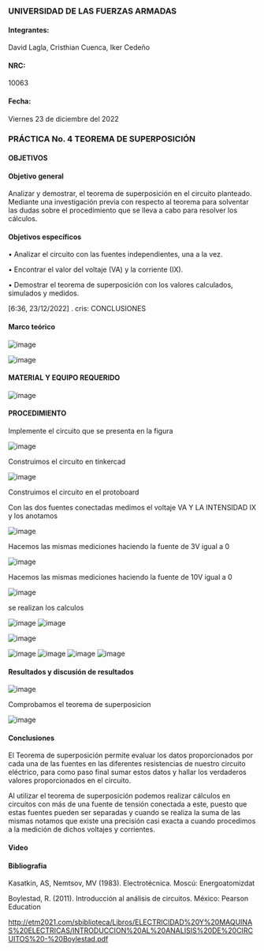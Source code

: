 ### UNIVERSIDAD DE LAS FUERZAS ARMADAS 

#### Integrantes:

David Lagla, Cristhian Cuenca, Iker Cedeño
 
#### NRC:

10063

#### Fecha:

Viernes 23 de diciembre del 2022

### PRÁCTICA No. 4 TEOREMA DE SUPERPOSICIÓN

#### OBJETIVOS 

#### Objetivo general

Analizar y demostrar, el teorema de superposición en el circuito planteado. Mediante una investigación previa con respecto al teorema para solventar las dudas sobre el procedimiento que se lleva a cabo para resolver los cálculos.

#### Objetivos específicos 


•	Analizar el circuito con las fuentes independientes, una a la vez.

•	Encontrar el valor del voltaje (VA) y la corriente (IX).

•	Demostrar el teorema de superposición con los valores calculados, simulados y medidos.

[6:36, 23/12/2022] . cris: CONCLUSIONES


#### Marco teórico

![image](https://user-images.githubusercontent.com/116814386/209348589-45ee2439-9a43-49ae-a974-ace4475b359a.png)

![image](https://user-images.githubusercontent.com/116814386/209348949-6cb95576-6f10-495c-9a38-ed32b9f4445e.png)



#### MATERIAL Y EQUIPO REQUERIDO

![image](https://user-images.githubusercontent.com/116814386/209264564-2c85865b-7631-47ea-85d4-c320e5d7fbd9.png)
  
#### PROCEDIMIENTO

Implemente el circuito que se presenta en la figura

![image](https://user-images.githubusercontent.com/116814386/209264624-ac723937-6e63-4301-ad00-b473eedd93ea.png)

Construimos el circuito en tinkercad 

![image](https://user-images.githubusercontent.com/116814386/209265067-4399fddc-7d05-41dc-b1a0-628ec5d06d41.png)

Construimos el circuito en el protoboard


Con las dos fuentes conectadas medimos el voltaje VA Y LA INTENSIDAD IX y los anotamos

![image](https://user-images.githubusercontent.com/116814386/209266289-ce14bb5b-09ea-48c3-bf36-9a319c35e28d.png)

Hacemos las mismas mediciones haciendo la fuente de 3V igual a 0 

![image](https://user-images.githubusercontent.com/116814386/209266629-eff53c5f-0e2c-46b2-8e88-0f40895735ae.png)

Hacemos las mismas mediciones haciendo la fuente de 10V igual a 0

![image](https://user-images.githubusercontent.com/116814386/209266517-0354171d-1e2a-4477-ad17-e5814f1d4a8e.png)

se realizan los calculos

![image](https://user-images.githubusercontent.com/116814386/209349256-3c0d3e16-e160-455e-922c-8722399fa782.png)
![image](https://user-images.githubusercontent.com/116814386/209349307-5d33f118-35c4-4ca5-8f53-1c5db96d4a4a.png)

![image](https://user-images.githubusercontent.com/116814386/209349403-f5b0b527-58c3-4285-a504-19cd2fe1d687.png)

![image](https://user-images.githubusercontent.com/116814386/209349437-e36749cf-440c-4920-a473-1948345bdc78.png)
![image](https://user-images.githubusercontent.com/116814386/209349468-7b099329-3ff4-4076-9f4e-b3c51117af8c.png)
![image](https://user-images.githubusercontent.com/116814386/209349508-c4ec44d7-8f31-4564-a125-b613d21fd00b.png)
![image](https://user-images.githubusercontent.com/116814386/209349582-20c4dce3-6c82-4aaa-9a9f-97d188149902.png)


#### Resultados y discusión de resultados 

![image](https://user-images.githubusercontent.com/116814386/209351363-40bde9aa-97a9-4fbd-afa1-222a1986c7bf.png)

Comprobamos el teorema de superposicion 

![image](https://user-images.githubusercontent.com/116814386/209351306-7799f8fb-9a69-4524-8cd2-f8fd721e11ea.png)

#### Conclusiones 

El Teorema de superposición permite evaluar los datos proporcionados por cada una de las fuentes en las diferentes resistencias de nuestro circuito eléctrico, para como paso final sumar estos datos y hallar los verdaderos valores proporcionados en el circuito.

Al utilizar el teorema de superposición podemos realizar cálculos en circuitos con más de una fuente de tensión conectada a este, puesto que estas fuentes pueden ser separadas y cuando se realiza la suma de las mismas notamos que existe una precisión casi exacta a cuando procedimos a la medición de dichos voltajes y corrientes.

#### Video


#### Bibliografia 

Kasatkin, AS, Nemtsov, MV (1983). Electrotécnica. Moscú: Energoatomizdat


Boylestad, R. (2011). Introducción al análisis de circuitos. México: Pearson Education 

http://etm2021.com/sbiblioteca/Libros/ELECTRICIDAD%20Y%20MAQUINAS%20ELECTRICAS/INTRODUCCION%20AL%20ANALISIS%20DE%20CIRCUITOS%20-%20Boylestad.pdf


